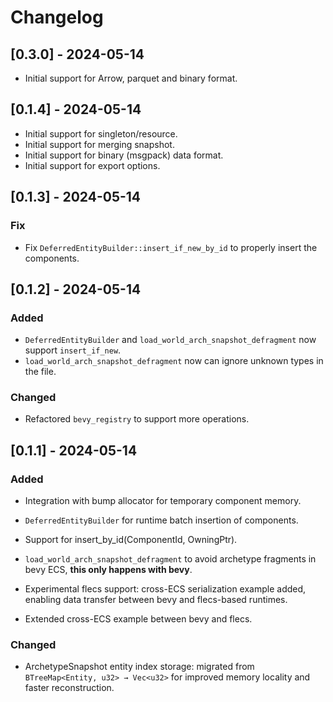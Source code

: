 # Changelog
## [0.3.0] - 2024-05-14
- Initial support for Arrow, parquet and binary format.

## [0.1.4] - 2024-05-14
- Initial support for singleton/resource.
- Initial support for merging snapshot.
- Initial support for binary (msgpack) data format.
- Initial support for export options.
  
## [0.1.3] - 2024-05-14

### Fix
- Fix `DeferredEntityBuilder::insert_if_new_by_id` to properly insert the components.

## [0.1.2] - 2024-05-14

### Added
- `DeferredEntityBuilder` and `load_world_arch_snapshot_defragment` now support `insert_if_new`.
- `load_world_arch_snapshot_defragment` now can ignore unknown types in the file.
### Changed
-   Refactored `bevy_registry` to support more operations.


## [0.1.1] - 2024-05-14

### Added
- Integration with bump allocator for temporary component memory.
- `DeferredEntityBuilder` for runtime batch insertion of components.
- Support for insert_by_id(ComponentId, OwningPtr).
- `load_world_arch_snapshot_defragment` to avoid archetype fragments in bevy ECS, **this only happens with bevy**.
- Experimental flecs support: cross-ECS serialization example added, enabling data transfer between bevy and flecs-based runtimes.

- Extended cross-ECS example between bevy and flecs.
### Changed
-   ArchetypeSnapshot entity index storage: migrated from `BTreeMap<Entity, u32> → Vec<u32>` for improved memory locality and faster reconstruction.